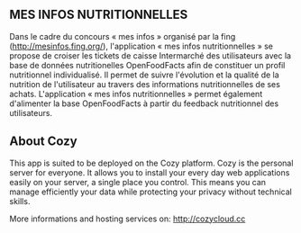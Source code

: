 ## MES INFOS NUTRITIONNELLES

Dans le cadre du concours « mes infos » organisé par la fing (http://mesinfos.fing.org/), l'application « mes infos nutritionnelles » se propose de croiser les tickets de caisse Intermarché des utilisateurs avec la base de données nutritionelles OpenFoodFacts afin de constituer un profil nutritionnel individualisé. Il permet de suivre l'évolution et la qualité de la nutrition de l'utilisateur au travers des informations nutritionnelles de ses achats. L'application « mes infos nutritionnelles » permet également d'alimenter la base OpenFoodFacts à partir du feedback nutritionnel des utilisateurs.

## About Cozy

This app is suited to be deployed on the Cozy platform. Cozy is the personal
server for everyone. It allows you to install your every day web applications
easily on your server, a single place you control. This means you can manage
efficiently your data while protecting your privacy without technical skills.

More informations and hosting services on: http://cozycloud.cc

